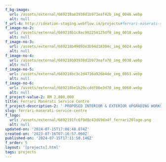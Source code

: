 ```yaml
---
f_bg-image:
  url: /assets/external/669218ae3938d1b973eaf42b_img_0046.webp
  alt: null
f_url-4: http://ideation-staging.webflow.io/projects#ferrari-maserati-service-centre
f_image-no-2:
  url: /assets/external/669218b1c8ac902254125df8_img_0018.webp
  alt: null
f_image-no-3:
  url: /assets/external/669218b49093e3b94d18304c_img_0024.webp
  alt: null
f_image-no-4:
  url: /assets/external/669218b93938d1b973eafa78_img_0038.webp
  alt: null
f_image-no-5:
  url: /assets/external/669218bc3c2d4716a926b4de_img_0053.webp
  alt: null
f_image-no-6:
  url: /assets/external/669218be1b29ccddf06e3d70_img_0060.webp
  alt: null
f_project-value-2: RM 2,800,000
title: Ferrari Maserati Service Centre
f_project-description-2: ' PROPOSED INTERIOR & EXTERIOR UPGRADING WORKS TO EXISTING FERRARI & MASERATI SERVICE CENTRE AT NAZA AUTOMALL PJ, LOT 3, JALAN 51A/221, PETALING JAYA, SELANGOR DARUL EHSAN FOR MESSRS NAZA ITALIA SDN BHD.'
slug: ferrari-maserati-service-centre
f_logo:
  url: /assets/external/6692191fc6f9d8c43d69da4f_ferrari20logo.png
  alt: null
updated-on: '2024-07-15T17:06:48.874Z'
created-on: '2023-07-16T07:16:57.060Z'
published-on: '2024-07-15T17:11:50.146Z'
f_order: 5
layout: '[projects].html'
tags: projects
---
```



